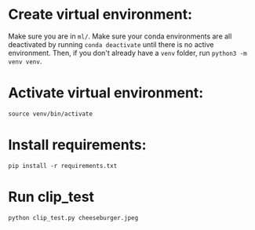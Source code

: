 # Create virtual environment:
Make sure you are in `ml/`. Make sure your conda environments are all deactivated by running `conda deactivate` until there is no active environment. Then, if you don't already have a `venv` folder, run `python3 -m venv venv`.

# Activate virtual environment:
`source venv/bin/activate`

# Install requirements:
`pip install -r requirements.txt`

# Run clip_test
`python clip_test.py cheeseburger.jpeg`